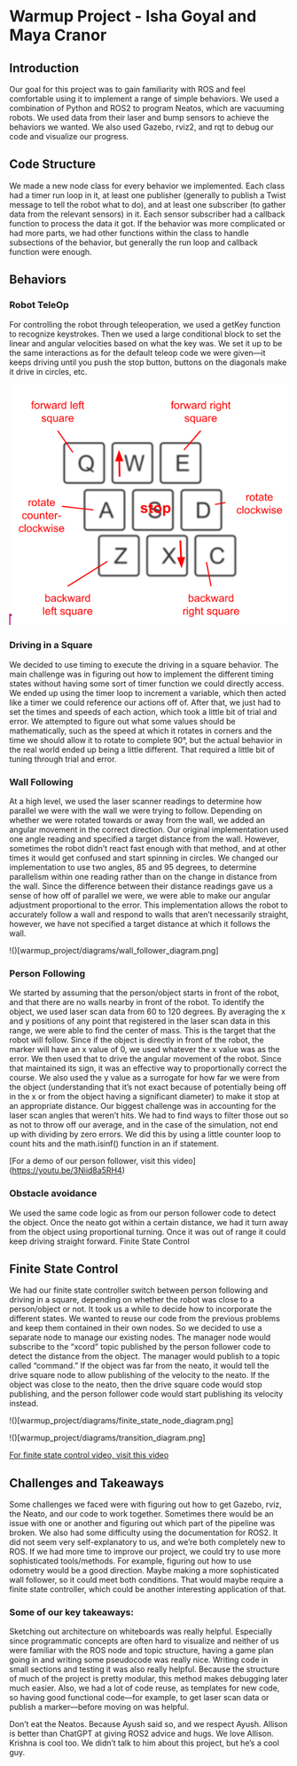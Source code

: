 # Warmup Project - Isha Goyal and Maya Cranor

## Introduction
Our goal for this project was to gain familiarity with ROS and feel comfortable using it to implement a range of simple behaviors. We used a combination of Python and ROS2 to program Neatos, which are vacuuming robots. We used data from their laser and bump sensors to achieve the behaviors we wanted. We also used Gazebo, rviz2, and rqt to debug our code and visualize our progress.

## Code Structure
We made a new node class for every behavior we implemented. Each class had a timer run loop in it, at least one publisher (generally to publish a Twist message to tell the robot what to do), and at least one subscriber (to gather data from the relevant sensors) in it. Each sensor subscriber had a callback function to process the data it got. If the behavior was more complicated or had more parts, we had other functions within the class to handle subsections of the behavior, but generally the run loop and callback function were enough.

## Behaviors
### Robot TeleOp
For controlling the robot through teleoperation, we used a getKey function to recognize keystrokes. Then we used a large conditional block to set the linear and angular velocities based on what the key was. We set it up to be the same interactions as for the default teleop code we were given—it keeps driving until you push the stop button, buttons on the diagonals make it drive in circles, etc.

![](warmup_project/diagrams/teleop_key_diagram.png)

### Driving in a Square
We decided to use timing to execute the driving in a square behavior. The main challenge was in figuring out how to implement the different timing states without having some sort of timer function we could directly access. We ended up using the timer loop to increment a variable, which then acted like a timer we could reference our actions off of. After that, we just had to set the times and speeds of each action, which took a little bit of trial and error. We attempted to figure out what some values should be mathematically, such as the speed at which it rotates in corners and the time we should allow it to rotate to complete 90°, but the actual behavior in the real world ended up being a little different. That required a little bit of tuning through trial and error.

### Wall Following
At a high level, we used the laser scanner readings to determine how parallel we were with the wall we were trying to follow. Depending on whether we were rotated towards or away from the wall, we added an angular movement in the correct direction. Our original implementation used one angle reading and specified a target distance from the wall. However, sometimes the robot didn’t react fast enough with that method, and at other times it would get confused and start spinning in circles. We changed our implementation to use two angles, 85 and 95 degrees, to determine parallelism within one reading rather than on the change in distance from the wall. Since the difference between their distance readings gave us a sense of how off of parallel we were, we were able to make our angular adjustment proportional to the error. This implementation allows the robot to accurately follow a wall and respond to walls that aren’t necessarily straight, however, we have not specified a target distance at which it follows the wall.

!()[warmup_project/diagrams/wall_follower_diagram.png]

### Person Following
We started by assuming that the person/object starts in front of the robot, and that there are no walls nearby in front of the robot. To identify the object, we used laser scan data from 60 to 120 degrees. By averaging the x and y positions of any point that registered in the laser scan data in this range, we were able to find the center of mass. This is the target that the robot will follow. Since if the object is directly in front of the robot, the marker will have an x value of 0, we used whatever the x value was as the error. We then used that to drive the angular movement of the robot. Since that maintained its sign, it was an effective way to proportionally correct the course. We also used the y value as a surrogate for how far we were from the object (understanding that it’s not exact because of potentially being off in the x or from the object having a significant diameter) to make it stop at an appropriate distance. Our biggest challenge was in accounting for the laser scan angles that weren’t hits. We had to find ways to filter those out so as not to throw off our average, and in the case of the simulation, not end up with dividing by zero errors. We did this by using a little counter loop to count hits and the math.isinf() function in an if statement.

[For a demo of our person follower, visit this video] (https://youtu.be/3Niid8a5RH4) 

### Obstacle avoidance
We used the same code logic as from our person follower code to detect the object. Once the neato got within a certain distance, we had it turn away from the object using proportional turning. Once it was out of range it could keep driving straight forward.
Finite State Control

## Finite State Control
We had our finite state controller switch between person following and driving in a square, depending on whether the robot was close to a person/object or not. It took us a while to decide how to incorporate the different states. We wanted to reuse our code from the previous problems and keep them contained in their own nodes. So we decided to use a separate node to manage our existing nodes. The manager node would subscribe to the “xcord” topic published by the person follower code to detect the distance from the object. The manager would publish to a topic called “command.” If the object was far from the neato, it would tell the drive square node to allow publishing of the velocity to the neato. If the object was close to the neato, then the drive square code would stop publishing, and the person follower code would start publishing its velocity instead.

!()[warmup_project/diagrams/finite_state_node_diagram.png]

!()[warmup_project/diagrams/transition_diagram.png]

[For finite state control video, visit this video](https://youtu.be/yqTAl7L0f8Q) 

## Challenges and Takeaways
Some challenges we faced were with figuring out how to get Gazebo, rviz, the Neato, and our code to work together. Sometimes there would be an issue with one or another and figuring out which part of the pipeline was broken. We also had some difficulty using the documentation for ROS2. It did not seem very self-explanatory to us, and we’re both completely new to ROS.
If we had more time to improve our project, we could try to use more sophisticated tools/methods. For example, figuring out how to use odometry would be a good direction. Maybe making a more sophisticated wall follower, so it could meet both conditions. That would maybe require a finite state controller, which could be another interesting application of that.

### Some of our key takeaways:
Sketching out architecture on whiteboards was really helpful. Especially since programmatic concepts are often hard to visualize and neither of us were familiar with the ROS node and topic structure, having a game plan going in and writing some pseudocode was really nice.
Writing code in small sections and testing it was also really helpful. Because the structure of much of the project is pretty modular, this method makes debugging later much easier. Also, we had a lot of code reuse, as templates for new code, so having good functional code—for example, to get laser scan data or publish a marker—before moving on was helpful.


Don’t eat the Neatos. Because Ayush said so, and we respect Ayush.
Allison is better than ChatGPT at giving ROS2 advice and hugs. We love Allison.
Krishna is cool too. We didn’t talk to him about this project, but he’s a cool guy.




